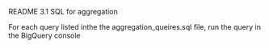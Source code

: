 README 3.1 SQL for aggregation

For each query listed inthe the aggregation_queires.sql file, run the query in the BigQuery console

